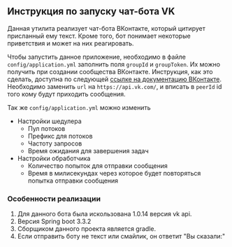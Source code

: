 ## Инструкция по запуску чат-бота VK

Данная утилита реализует чат-бота ВКонтакте, который цитирует присланный ему текст. Кроме того, бот понимает некоторые приветствия и может на них реагировать.

Чтобы запустить данное приложение, необходимо в файле `config/application.yml` заполнить поля `groupId` и `groupToken`. Их можно получить при создании сообщества ВКонтакте. Инструкция, как это сделать, доступна по следующей [ссылке на документацию ВКонтакте](https://dev.vk.com/ru/api/access-token/getting-started#%D0%9A%D0%BB%D1%8E%D1%87%20%D0%B4%D0%BE%D1%81%D1%82%D1%83%D0%BF%D0%B0%20%D1%81%D0%BE%D0%BE%D0%B1%D1%89%D0%B5%D1%81%D1%82%D0%B2%D0%B0).
Необходимо заменить `url` на `https://api.vk.com/`, и вписать в `peerId` id того кому будут приходить сообщения.

Так же `config/application.yml` можно изменить
- Настройки шедулера
  - Пул потоков 
  - Префикс для потоков
  - Частоту запросов
  - Время ожидания для завершения задач
- Настройки обработчика
  - Количество попыток для отправки сообщения
  - Время в милисекундах через которое будет повторяться попытка отправки сообщения


### Особенности реализации

1. Для данного бота была искользована 1.0.14 версия vk api.
2. Версия Spring boot 3.3.2
3. Сборщиком данного проекта является gradle. 
4. Если отправить боту не текст или смайлик, он ответит "Вы сказали:"
